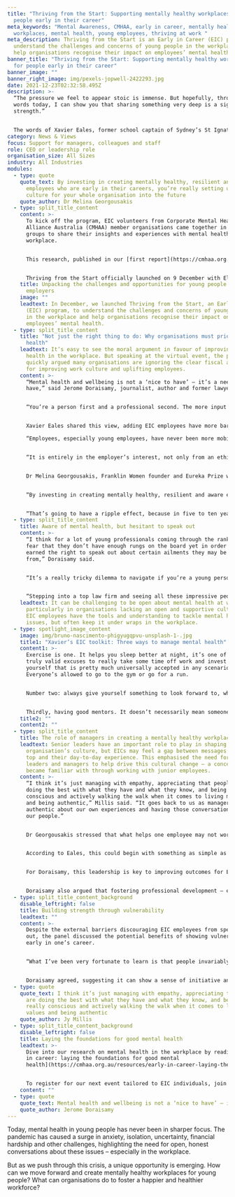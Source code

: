 ```yaml
---
title: "Thriving from the Start: Supporting mentally healthy workplaces for
  people early in their career"
meta_keywords: "Mental Awareness, CMHAA, early in career, mentally healthy
  workplaces, mental health, young employees, thriving at work "
meta_description: Thriving from the Start is an Early in Career (EIC) program to
  understand the challenges and concerns of young people in the workplace and
  help organisations recognise their impact on employees’ mental health.
banner_title: "Thriving from the Start: Supporting mentally healthy workplaces
  for people early in their career"
banner_image: ""
banner_right_image: img/pexels-jopwell-2422293.jpg
date: 2021-12-23T02:32:58.495Z
description: >-
  “The pressure we feel to appear stoic is immense. But hopefully, through my
  words today, I can show you that sharing something very deep is a sign of
  strength.” 


  The words of Xavier Eales, former school captain of Sydney’s St Ignatius’ College, ring true to this day. They came moments before he candidly described, in front of his peers at a school assembly in 2015, his struggles with depression. A video of his speech quickly went viral, with every share proving his disarmingly honest testimony had touched hearts around Australia.
category: News & Views
focus: Support for managers, colleagues and staff
role: CEO or leadership role
organisation_size: All Sizes
industry: All Industries
modules:
  - type: quote
    quote_text: By investing in creating mentally healthy, resilient and aware
      employees who are early in their careers, you’re really setting up your
      culture for your whole organisation into the future
    quote_author: Dr Melina Georgousakis
  - type: split_title_content
    content: >-
      To kick off the program, EIC volunteers from Corporate Mental Health
      Alliance Australia (CMHAA) member organisations came together in focus
      groups to share their insights and experiences with mental health in the
      workplace.


      This research, published in our [first report](https://cmhaa.org.au/resources/early-in-career-laying-the-foundations-for-good-mental-health/), highlights key themes across early perceptions of mental health at work, expectations of employers, availability of support and resources, leadership culture and willingness to speak out. 


      Thriving from the Start officially launched on 9 December with Ellen Derrick – CMHAA board member and Managing Partner of Consulting for Deloitte Australia – hosting a virtual event with a panel of mental health advocates. The panel, which included Xavier Eales, unpacked the report’s findings and discussed how organisations can help EIC employees thrive.
    title: Unpacking the challenges and opportunities for young people and their
      employers
    image: ""
    leadtext: In December, we launched Thriving from the Start, an Early in Career
      (EIC) program, to understand the challenges and concerns of young people
      in the workplace and help organisations recognise their impact on
      employees’ mental health.
  - type: split_title_content
    title: "Not just the right thing to do: Why organisations must prioritise mental
      health"
    leadtext: It’s easy to see the moral argument in favour of improving mental
      health in the workplace. But speaking at the virtual event, the panel
      quickly argued many organisations are ignoring the clear fiscal argument
      for improving work culture and uplifting employees.
    content: >-
      “Mental health and wellbeing is not a ‘nice to have’ – it’s a need to
      have,” said Jerome Doraisamy, journalist, author and former lawyer.


      “You’re a person first and a professional second. The more input \[organisations] can have in ensuring everyone is able to perform at their optimal level, the more everyone’s batteries are recharged, the better off your organisation is going to be.”


      Xavier Eales shared this view, adding EIC employees have more bargaining power than they may realise.

      “Employees, especially young employees, have never been more mobile,” said Eales, now a founding principal at Barrenjoey Capital Partners. 


      “It is entirely in the employer’s interest, not only from an ethical standpoint but also from a commercial standpoint, that they treat their employees with a level of flexibility and respect that’s commensurate with good mental health. This generation talks – it’s a very free market for labour and you can lose your young engine room pretty quickly if you stuff it up on this front.” 


      Dr Melina Georgousakis, Franklin Women founder and Eureka Prize winner, believes it’s not just an opportunity for businesses to retain talent, but also to build a strong work culture for the future. 


      “By investing in creating mentally healthy, resilient and aware employees who are early in their careers, you’re really setting up your culture for your whole organisation into the future,” she said. 


      “That’s going to have a ripple effect, because in five to ten years they will be the middle managers.”
  - type: split_title_content
    title: Aware of mental health, but hesitant to speak out
    content: >-
      “I think for a lot of young professionals coming through the ranks, they
      fear that they don’t have enough rungs on the board yet in order to have
      earned the right to speak out about certain ailments they may be suffering
      from,” Doraisamy said. 


      “It’s a really tricky dilemma to navigate if you’re a young person.” Jy Millis, senior associate at King & Wood Mallesons, echoed Doraisamy’s point while reflecting on his early career in the legal industry.


      “Stepping into a top law firm and seeing all these impressive people \[…] it’s easy to feel at the beginning of your career that what you really need to do is fit,” Millis said. “It was really emotionally taxing dealing with that, let alone the pressures of the work itself. I wish I had understood early how important it is to be myself, to love my flaws and to own my quirks. I think when those settings are right for me, I can bring my whole self to work and therefore my best self.”
    leadtext: It can be challenging to be open about mental health at work,
      particularly in organisations lacking an open and supportive culture. Many
      EIC employees have the tools and understanding to tackle mental health
      issues, but often keep it under wraps in the workplace.
  - type: spotlight_image_content
    image: img/bruno-nascimento-phigyugqpvu-unsplash-1-.jpg
    title1: "Xavier’s EIC toolkit: Three ways to manage mental health"
    content1: >-
      Exercise is one. It helps you sleep better at night, it’s one of the few
      truly valid excuses to really take some time off work and invest in
      yourself that is pretty much universally accepted in any scenario.
      Everyone’s allowed to go to the gym or go for a run. 


      Number two: always give yourself something to look forward to, whether it’s booking a weekend away in a few months, whether it’s a restaurant – it doesn’t even have to be something materialistic. Have something to count down to, that’s really important. 


      Thirdly, having good mentors. It doesn’t necessarily mean someone older than you, although it often is. It can be a very close friend. But someone who you would honestly tell anything and be totally transparent with is incredibly important in my mind for maintaining your mental health.
    title2: ""
    content2: ""
  - type: split_title_content
    title: The role of managers in creating a mentally healthy workplace
    leadtext: Senior leaders have an important role to play in shaping an
      organisation’s culture, but EICs may feel a gap between messages from the
      top and their day-to-day experience. This emphasised the need for team
      leaders and managers to help drive this cultural change – a concept Millis
      became familiar with through working with junior employees.
    content: >-
      “I think it’s just managing with empathy, appreciating that people are
      doing the best with what they have and what they know, and being really
      conscious and actively walking the walk when it comes to living my values
      and being authentic,” Millis said. “It goes back to us as managers being
      authentic about our own experiences and having those conversations with
      our people.”


      Dr Georgousakis stressed that what helps one employee may not work for another, and managers should take opportunities to be “nuanced” in their approach. 


      According to Eales, this could begin with something as simple as taking staff out for a meal. “The best questions are really bespoke to the person and make it evident that you’ve really listened to them in the past,” he said. “I think there’s no better way than taking someone out to dinner \[…] to gain their trust and find out how they’re really coping.” 


      For Doraisamy, this leadership is key to improving outcomes for EIC employees. “The more vulnerable team leaders can be with their staff, I think the better off those coming through the ranks are going to feel,” he said. “They’ll feel like they’re being trusted with that very sensitive, personal information. It really does help foster a sense of collegiality and community that otherwise wouldn’t exist.”


      Doraisamy also argued that fostering professional development – even in areas outside an employee’s role – can prevent feelings of being “trapped” and empower them to feel more comfortable with their career prospects and have greater resilience in turbulent times.
  - type: split_title_content_background
    disable_leftright: false
    title: Building strength through vulnerability
    leadtext: ""
    content: >-
      Despite the external barriers discouraging EIC employees from speaking
      out, the panel discussed the potential benefits of showing vulnerability
      early in one’s career. 


      “What I’ve been very fortunate to learn is that people invariably react well when you are authentic and open about what you’re going through,” Eales said. 


      Doraisamy agreed, suggesting it can show a sense of initiative and self-awareness to managers that may not otherwise shine through. “The more you can showcase that you do understand your capacities and limitations the more your managers will think that you’re able to better recognise what you can take on and what you can’t,” he said. “I think there’s a swathe of flow on professional benefits that can come from showing your own vulnerability on those fronts.”
  - type: quote
    quote_text: I think it’s just managing with empathy, appreciating that people
      are doing the best with what they have and what they know, and being
      really conscious and actively walking the walk when it comes to living my
      values and being authentic
    quote_author: Jy Millis
  - type: split_title_content_background
    disable_leftright: false
    title: Laying the foundations for good mental health
    leadtext: >-
      Dive into our research on mental health in the workplace by reading [Early
      in career: laying the foundations for good mental
      health](https://cmhaa.org.au/resources/early-in-career-laying-the-foundations-for-good-mental-health/).


      To register for our next event tailored to EIC individuals, join the Thriving from the Start Network by getting in touch at earlycareer@cmhaa.org.au.
    content: ""
  - type: quote
    quote_text: Mental health and wellbeing is not a ‘nice to have’ – it’s a need to have
    quote_author: Jerome Doraisamy
---
```

Today, mental health in young people has never been in sharper focus. The pandemic has caused a surge in anxiety, isolation, uncertainty, financial hardship and other challenges, highlighting the need for open, honest conversations about these issues – especially in the workplace.

But as we push through this crisis, a unique opportunity is emerging. How can we move forward and create mentally healthy workplaces for young people? What can organisations do to foster a happier and healthier workforce?